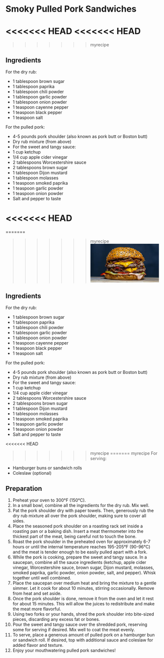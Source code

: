 # Smoky Pulled Pork Sandwiches

<<<<<<< HEAD
<<<<<<< HEAD
=======
>>>>>>> myrecipe
## Ingredients
For the dry rub:
- 1 tablespoon brown sugar
- 1 tablespoon paprika
- 1 tablespoon chili powder
- 1 tablespoon garlic powder
- 1 tablespoon onion powder
- 1 teaspoon cayenne pepper
- 1 teaspoon black pepper
- 1 teaspoon salt

For the pulled pork:
- 4-5 pounds pork shoulder (also known as pork butt or Boston butt)
- Dry rub mixture (from above)
- For the sweet and tangy sauce:
- 1 cup ketchup
- 1/4 cup apple cider vinegar
- 2 tablespoons Worcestershire sauce
- 2 tablespoons brown sugar
- 1 tablespoon Dijon mustard
- 1 tablespoon molasses
- 1 teaspoon smoked paprika
- 1 teaspoon garlic powder
- 1 teaspoon onion powder
- Salt and pepper to taste

<<<<<<< HEAD
=======
=======
>>>>>>> myrecipe
![alt text](recipes/image.png)

## Ingredients
For the dry rub:
- 1 tablespoon brown sugar
- 1 tablespoon paprika
- 1 tablespoon chili powder
- 1 tablespoon garlic powder
- 1 tablespoon onion powder
- 1 teaspoon cayenne pepper
- 1 teaspoon black pepper
- 1 teaspoon salt

For the pulled pork:
- 4-5 pounds pork shoulder (also known as pork butt or Boston butt)
- Dry rub mixture (from above)
- For the sweet and tangy sauce:
- 1 cup ketchup
- 1/4 cup apple cider vinegar
- 2 tablespoons Worcestershire sauce
- 2 tablespoons brown sugar
- 1 tablespoon Dijon mustard
- 1 tablespoon molasses
- 1 teaspoon smoked paprika
- 1 teaspoon garlic powder
- 1 teaspoon onion powder
- Salt and pepper to taste

<<<<<<< HEAD
>>>>>>> myrecipe
=======
>>>>>>> myrecipe
For serving:
- Hamburger buns or sandwich rolls
- Coleslaw (optional)



## Preparation
1. Preheat your oven to 300°F (150°C).
2. In a small bowl, combine all the ingredients for the dry rub. Mix well.
3. Pat the pork shoulder dry with paper towels. Then, generously rub the dry rub mixture all over the pork shoulder, making sure to cover all sides.
4. Place the seasoned pork shoulder on a roasting rack set inside a roasting pan or a baking dish. Insert a meat thermometer into the thickest part of the meat, being careful not to touch the bone.
5. Roast the pork shoulder in the preheated oven for approximately 6-7 hours or until the internal temperature reaches 195-205°F (90-96°C) and the meat is tender enough to be easily pulled apart with a fork.
6. While the pork is cooking, prepare the sweet and tangy sauce. In a saucepan, combine all the sauce ingredients (ketchup, apple cider vinegar, Worcestershire sauce, brown sugar, Dijon mustard, molasses, smoked paprika, garlic powder, onion powder, salt, and pepper). Whisk together until well combined.
7. Place the saucepan over medium heat and bring the mixture to a gentle simmer. Let it cook for about 10 minutes, stirring occasionally. Remove from heat and set aside.
8. Once the pork shoulder is done, remove it from the oven and let it rest for about 15 minutes. This will allow the juices to redistribute and make the meat more flavorful.
9. Using two forks or your hands, shred the pork shoulder into bite-sized pieces, discarding any excess fat or bones.
10. Pour the sweet and tangy sauce over the shredded pork, reserving some for serving if desired. Mix well to coat the meat evenly.
11. To serve, place a generous amount of pulled pork on a hamburger bun or sandwich roll. If desired, top with additional sauce and coleslaw for added flavor and texture.
12. Enjoy your mouthwatering pulled pork sandwiches!